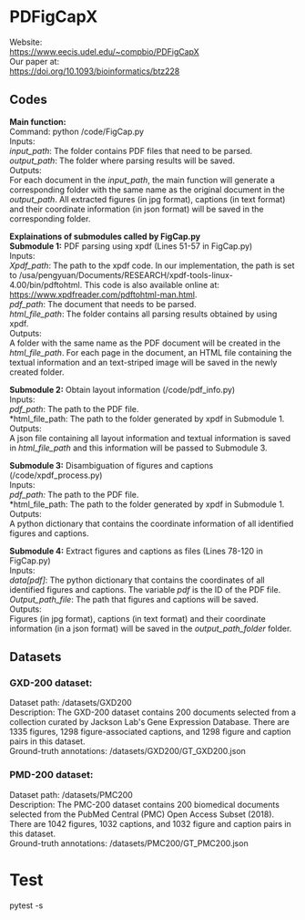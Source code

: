 # PDFigCapX
Website:  
https://www.eecis.udel.edu/~compbio/PDFigCapX  
Our paper at:  
https://doi.org/10.1093/bioinformatics/btz228  

## Codes 
**Main function:**  
Command: python /code/FigCap.py  
Inputs:  
*input_path*: The folder contains PDF files that need to be parsed.  
*output_path*: The folder where parsing results will be saved.  
Outputs:  
For each document in the *input_path*, the main function will generate a corresponding folder with the same name as the original document in the *output_path*. All extracted figures (in jpg format), captions (in text format) and their coordinate information (in json format) will be saved in the corresponding folder.  

**Explainations of submodules called by FigCap.py**  
**Submodule 1:** PDF parsing using xpdf (Lines 51-57 in FigCap.py)  
Inputs:  
*Xpdf_path*: The path to the xpdf code. In our implementation, the path is set to /usa/pengyuan/Documents/RESEARCH/xpdf-tools-linux-4.00/bin/pdftohtml. This code is also available online at: https://www.xpdfreader.com/pdftohtml-man.html.  
*pdf_path*: The document that needs to be parsed.  
*html_file_path*: The folder contains all parsing results obtained by using xpdf.  
Outputs:  
A folder with the same name as the PDF document will be created in the *html_file_path*. For each page in the document, an HTML file containing the textual information and an text-striped image will be saved in the newly created folder.  

**Submodule 2:** Obtain layout information (/code/pdf_info.py)  
Inputs:  
*pdf_path*: The path to the PDF file.  
*html_file_path: The path to the folder generated by xpdf in Submodule 1.  
Outputs:  
A json file containing all layout information and textual information is saved in *html_file_path* and this information will be passed to Submodule 3.  

**Submodule 3:** Disambiguation of figures and captions (/code/xpdf_process.py)  
Inputs:  
*pdf_path:* The path to the PDF file.  
*html_file_path: The path to the folder generated by xpdf in Submodule 1.  
Outputs:  
A python dictionary that contains the coordinate information of all identified figures and captions.  

**Submodule 4:** Extract figures and captions as files (Lines 78-120 in FigCap.py)  
Inputs:  
*data[pdf]*: The python dictionary that contains the coordinates of all identified figures and captions. The variable *pdf* is the ID of the PDF file.  
*Output_path_file*: The path that figures and captions will be saved.  
Outputs:  
Figures (in jpg format), captions (in text format) and their coordinate information (in a json format) will be saved in the *output_path_folder* folder.  

## Datasets
### GXD-200 dataset:  
Dataset path: /datasets/GXD200  
Description: The GXD-200 dataset contains 200 documents selected from a collection curated by Jackson Lab's Gene Expression Database. There are 1335 figures, 1298 figure-associated captions, and 1298 figure and caption pairs in this dataset.  
Ground-truth annotations: /datasets/GXD200/GT_GXD200.json  

### PMD-200 dataset:  
Dataset path: /datasets/PMC200  
Description: The PMC-200 dataset contains 200 biomedical documents selected from the PubMed Central (PMC) Open Access Subset (2018). There are 1042 figures, 1032 captions, and 1032 figure and caption pairs in this dataset.  
Ground-truth annotations: /datasets/PMC200/GT_PMC200.json  

# Test
pytest -s